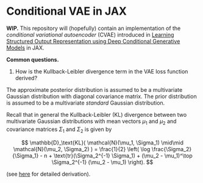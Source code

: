 # Conditional VAE in JAX

**WIP.**
This repository will (hopefully) contain an implementation of the *conditional variational autoencoder* (CVAE) introduced in [Learning Structured Output Representation using Deep Conditional Generative Models](https://papers.nips.cc/paper_files/paper/2015/hash/8d55a249e6baa5c06772297520da2051-Abstract.html) in JAX. 

**Common questions.**

1. How is the Kullback-Leibler divergence term in the VAE loss function derived?

The approximate posterior distribution is assumed to be a multivariate Gaussian
distribution with diagonal covariance matrix. The prior distribution is assumed
to be a multivariate *standard* Gaussian distribution.

Recall that in general the Kullback-Leibler (KL) divergence between two
multivariate Gaussian distributions with mean vectors $\mu_1$ and $\mu_2$ and
covariance matrices $\Sigma_1$ and $\Sigma_2$ is given by

$$
\mathbb{D}_\text{KL}(
    \mathcal{N}(\mu_1, \Sigma_1) \mid\mid \mathcal{N}(\mu_2, \Sigma_2)
) =
\frac{1}{2} \left(
    \log \frac{\Sigma_2}{\Sigma_1} - n + \text{tr}(\Sigma_2^{-1} \Sigma_1) +
    (\mu_2 - \mu_1)^\top \Sigma_2^{-1} (\mu_2 - \mu_1)
\right).
$$

(see [here](https://stanford.edu/~jduchi/projects/general_notes.pdf) for detailed derivation).
